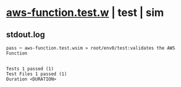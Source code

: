 # [aws-function.test.w](../../../../../../examples/tests/sdk_tests/function/aws-function.test.w) | test | sim

## stdout.log
```log
pass ─ aws-function.test.wsim » root/env0/test:validates the AWS Function
 
 
Tests 1 passed (1)
Test Files 1 passed (1)
Duration <DURATION>
```

